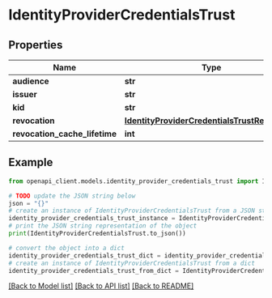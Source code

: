 # IdentityProviderCredentialsTrust


## Properties

Name | Type | Description | Notes
------------ | ------------- | ------------- | -------------
**audience** | **str** |  | [optional] 
**issuer** | **str** |  | [optional] 
**kid** | **str** |  | [optional] 
**revocation** | [**IdentityProviderCredentialsTrustRevocation**](IdentityProviderCredentialsTrustRevocation.md) |  | [optional] 
**revocation_cache_lifetime** | **int** |  | [optional] 

## Example

```python
from openapi_client.models.identity_provider_credentials_trust import IdentityProviderCredentialsTrust

# TODO update the JSON string below
json = "{}"
# create an instance of IdentityProviderCredentialsTrust from a JSON string
identity_provider_credentials_trust_instance = IdentityProviderCredentialsTrust.from_json(json)
# print the JSON string representation of the object
print(IdentityProviderCredentialsTrust.to_json())

# convert the object into a dict
identity_provider_credentials_trust_dict = identity_provider_credentials_trust_instance.to_dict()
# create an instance of IdentityProviderCredentialsTrust from a dict
identity_provider_credentials_trust_from_dict = IdentityProviderCredentialsTrust.from_dict(identity_provider_credentials_trust_dict)
```
[[Back to Model list]](../README.md#documentation-for-models) [[Back to API list]](../README.md#documentation-for-api-endpoints) [[Back to README]](../README.md)


